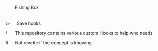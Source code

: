 <br/>
&nbsp; &emsp;&nbsp; Fishing Box
<br/>
<br/>
<br>
\>&nbsp;&emsp;    Save hooks

/&nbsp; &emsp;    This repository contains various custom Hooks to help who needs

\#&nbsp;&emsp;    Not rewrite if the concept is knowing
